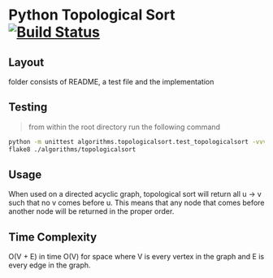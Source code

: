# Python Topological Sort [![Build Status](https://travis-ci.org/lukebiggerstaff/simple-python-algorithms.svg?branch=master)](https://travis-ci.org/lukebiggerstaff/simple-python-algorithms)

## Layout
folder consists of README, a test file and the implementation

## Testing
> from within the root directory run the following command
```sh
python -m unittest algorithms.topologicalsort.test_topologicalsort -vvv
flake8 ./algorithms/topologicalsort
```

## Usage
When used on a directed acyclic graph, topological sort will return all u -> v such that no v comes before u. This means that any node that comes before another node will be returned in the proper order.

## Time Complexity
O(V + E) in time O(V) for space where V is every vertex in the graph and E is every edge in the graph.
